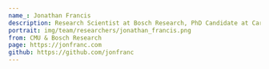 ```yaml
---
name_: Jonathan Francis
description: Research Scientist at Bosch Research, PhD Candidate at Carnegie Mellon University
portrait: img/team/researchers/jonathan_francis.png
from: CMU & Bosch Research
page: https://jonfranc.com
github: https://github.com/jonfranc
---
```

